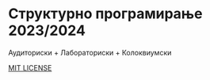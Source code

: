# Структурно програмирање 2023/2024

Аудиториски + Лабораториски + Колоквиумски

[MIT LICENSE](LICENSE)
